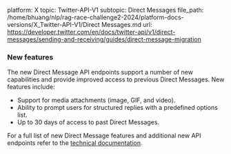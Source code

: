 platform: X
topic: Twitter-API-V1
subtopic: Direct Messages
file_path: /home/bhuang/nlp/rag-race-challenge2-2024/platform-docs-versions/X_Twitter-API-V1/Direct Messages.md
url: https://developer.twitter.com/en/docs/twitter-api/v1/direct-messages/sending-and-receiving/guides/direct-message-migration

### New features

The new Direct Message API endpoints support a number of new capabilities and provide improved access to previous Direct Messages. New features include:

* Support for media attachments (image, GIF, and video).
* Ability to prompt users for structured replies with a predefined options list.
* Up to 30 days of access to past Direct Messages.

For a full list of new Direct Message features and additional new API endpoints refer to the [technical documentation](https://developer.twitter.com/content/developer-twitter/en/docs/direct-messages/sending-and-receiving/overview).